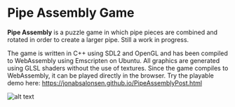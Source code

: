 # Pipe Assembly Game
**Pipe Assembly** is a puzzle game in which pipe pieces are combined and rotated in order to create a larger pipe. Still a work in progress.

The game is written in C++ using SDL2 and OpenGL and has been compiled to WebAssembly using Emscripten on Ubuntu. All graphics are generated using GLSL shaders without the use of textures. Since the game compiles to WebAssembly, it can be played directly in the browser. Try the playable demo here: https://jonabsalonsen.github.io/PipeAssemblyPost.html

![alt text](https://github.com/jonabsalonsen/pipe-assembly-game/blob/main/game_footage.gif "in-game footage")
